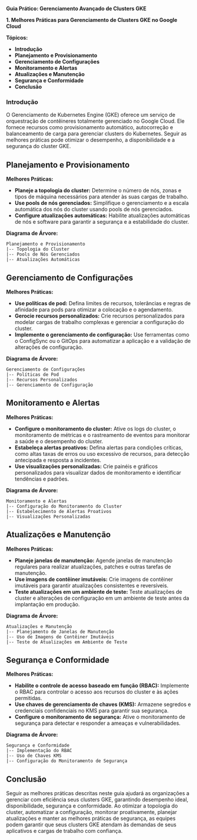 **Guia Prático: Gerenciamento Avançado de Clusters GKE**

**1. Melhores Práticas para Gerenciamento de Clusters GKE no Google Cloud**

**Tópicos:**

* **Introdução**
* **Planejamento e Provisionamento**
* **Gerenciamento de Configurações**
* **Monitoramento e Alertas**
* **Atualizações e Manutenção**
* **Segurança e Conformidade**
* **Conclusão**

### Introdução

O Gerenciamento de Kubernetes Engine (GKE) oferece um serviço de orquestração de contêineres totalmente gerenciado no Google Cloud. Ele fornece recursos como provisionamento automático, autocorreção e balanceamento de carga para gerenciar clusters do Kubernetes. Seguir as melhores práticas pode otimizar o desempenho, a disponibilidade e a segurança do cluster GKE.

## Planejamento e Provisionamento

**Melhores Práticas:**

* **Planeje a topologia do cluster:** Determine o número de nós, zonas e tipos de máquina necessários para atender às suas cargas de trabalho.
* **Use pools de nós gerenciados:** Simplifique o gerenciamento e a escala automática dos nós do cluster usando pools de nós gerenciados.
* **Configure atualizações automáticas:** Habilite atualizações automáticas de nós e software para garantir a segurança e a estabilidade do cluster.

**Diagrama de Árvore:**

```
Planejamento e Provisionamento
|-- Topologia do Cluster
|-- Pools de Nós Gerenciados
|-- Atualizações Automáticas
```

## Gerenciamento de Configurações

**Melhores Práticas:**

* **Use políticas de pod:** Defina limites de recursos, tolerâncias e regras de afinidade para pods para otimizar a colocação e o agendamento.
* **Gerocie recursos personalizados:** Crie recursos personalizados para modelar cargas de trabalho complexas e gerenciar a configuração do cluster.
* **Implemente o gerenciamento de configuração:** Use ferramentas como o ConfigSync ou o GitOps para automatizar a aplicação e a validação de alterações de configuração.

**Diagrama de Árvore:**

```
Gerenciamento de Configurações
|-- Políticas de Pod
|-- Recursos Personalizados
|-- Gerenciamento de Configuração
```

## Monitoramento e Alertas

**Melhores Práticas:**

* **Configure o monitoramento do cluster:** Ative os logs do cluster, o monitoramento de métricas e o rastreamento de eventos para monitorar a saúde e o desempenho do cluster.
* **Estabeleça alertas proativos:** Defina alertas para condições críticas, como altas taxas de erros ou uso excessivo de recursos, para detecção antecipada e resposta a incidentes.
* **Use visualizações personalizadas:** Crie painéis e gráficos personalizados para visualizar dados de monitoramento e identificar tendências e padrões.

**Diagrama de Árvore:**

```
Monitoramento e Alertas
|-- Configuração do Monitoramento do Cluster
|-- Estabelecimento de Alertas Proativos
|-- Visualizações Personalizadas
```

## Atualizações e Manutenção

**Melhores Práticas:**

* **Planeje janelas de manutenção:** Agende janelas de manutenção regulares para realizar atualizações, patches e outras tarefas de manutenção.
* **Use imagens de contêiner imutáveis:** Crie imagens de contêiner imutáveis para garantir atualizações consistentes e reversíveis.
* **Teste atualizações em um ambiente de teste:** Teste atualizações de cluster e alterações de configuração em um ambiente de teste antes da implantação em produção.

**Diagrama de Árvore:**

```
Atualizações e Manutenção
|-- Planejamento de Janelas de Manutenção
|-- Uso de Imagens de Contêiner Imutáveis
|-- Teste de Atualizações em Ambiente de Teste
```

## Segurança e Conformidade

**Melhores Práticas:**

* **Habilite o controle de acesso baseado em função (RBAC):** Implemente o RBAC para controlar o acesso aos recursos do cluster e às ações permitidas.
* **Use chaves de gerenciamento de chaves (KMS):** Armazene segredos e credenciais confidenciais no KMS para garantir sua segurança.
* **Configure o monitoramento de segurança:** Ative o monitoramento de segurança para detectar e responder a ameaças e vulnerabilidades.

**Diagrama de Árvore:**

```
Segurança e Conformidade
|-- Implementação do RBAC
|-- Uso de Chaves KMS
|-- Configuração do Monitoramento de Segurança
```

## Conclusão

Seguir as melhores práticas descritas neste guia ajudará as organizações a gerenciar com eficiência seus clusters GKE, garantindo desempenho ideal, disponibilidade, segurança e conformidade. Ao otimizar a topologia do cluster, automatizar a configuração, monitorar proativamente, planejar atualizações e manter as melhores práticas de segurança, as equipes podem garantir que seus clusters GKE atendam às demandas de seus aplicativos e cargas de trabalho com confiança.